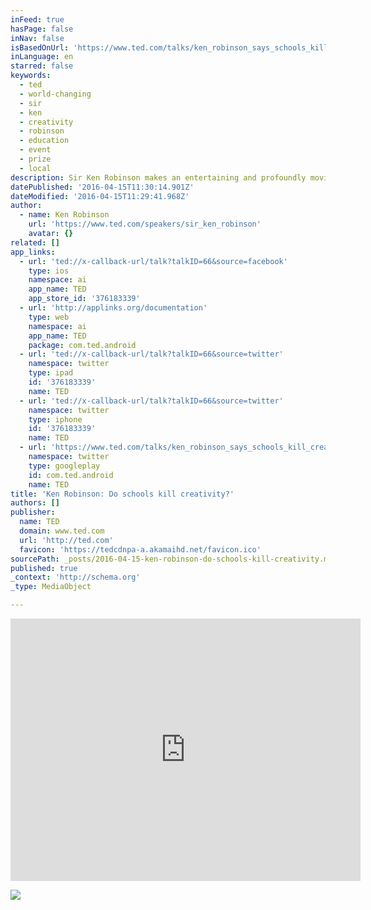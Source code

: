 ```yaml
---
inFeed: true
hasPage: false
inNav: false
isBasedOnUrl: 'https://www.ted.com/talks/ken_robinson_says_schools_kill_creativity'
inLanguage: en
starred: false
keywords:
  - ted
  - world-changing
  - sir
  - ken
  - creativity
  - robinson
  - education
  - event
  - prize
  - local
description: Sir Ken Robinson makes an entertaining and profoundly moving case for creating an education system that nurtures (rather than undermines) creativity.
datePublished: '2016-04-15T11:30:14.901Z'
dateModified: '2016-04-15T11:29:41.968Z'
author:
  - name: Ken Robinson
    url: 'https://www.ted.com/speakers/sir_ken_robinson'
    avatar: {}
related: []
app_links:
  - url: 'ted://x-callback-url/talk?talkID=66&source=facebook'
    type: ios
    namespace: ai
    app_name: TED
    app_store_id: '376183339'
  - url: 'http://applinks.org/documentation'
    type: web
    namespace: ai
    app_name: TED
    package: com.ted.android
  - url: 'ted://x-callback-url/talk?talkID=66&source=twitter'
    namespace: twitter
    type: ipad
    id: '376183339'
    name: TED
  - url: 'ted://x-callback-url/talk?talkID=66&source=twitter'
    namespace: twitter
    type: iphone
    id: '376183339'
    name: TED
  - url: 'https://www.ted.com/talks/ken_robinson_says_schools_kill_creativity'
    namespace: twitter
    type: googleplay
    id: com.ted.android
    name: TED
title: 'Ken Robinson: Do schools kill creativity?'
authors: []
publisher:
  name: TED
  domain: www.ted.com
  url: 'http://ted.com'
  favicon: 'https://tedcdnpa-a.akamaihd.net/favicon.ico'
sourcePath: _posts/2016-04-15-ken-robinson-do-schools-kill-creativity.md
published: true
_context: 'http://schema.org'
_type: MediaObject

---
```

<iframe src="https://cdn.embedly.com/widgets/media.html?src=https%3A%2F%2Fembed-ssl.ted.com%2Ftalks%2Fken_robinson_says_schools_kill_creativity.html&amp;url=https%3A%2F%2Fwww.ted.com%2Ftalks%2Fken_robinson_says_schools_kill_creativity&amp;image=http%3A%2F%2Ftedcdnpe-a.akamaihd.net%2Fimages%2Fted%2F0fa21bf9f73bd5815bf7fcc9f95682ff4e80c6db_240x180.jpg%3Flang%3Den&amp;key=b7d04c9b404c499eba89ee7072e1c4f7&amp;type=text%2Fhtml&amp;schema=ted" width="560" height="420" scrolling="no" frameborder="0" allowfullscreen="allowfullscreen" style=""></iframe>

![](https://the-grid-user-content.s3-us-west-2.amazonaws.com/a1d4b7e3-92c9-43ec-8849-8cbf6ef54a03.jpg)